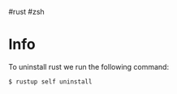 #rust #zsh

# Info

To uninstall rust we run the following command:

```zsh
$ rustup self uninstall
```